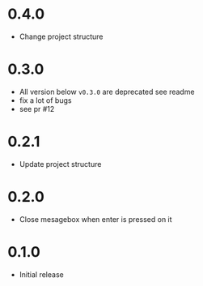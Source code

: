 # 0.4.0
- Change project structure

# 0.3.0
- All version below `v0.3.0` are deprecated see readme
- fix a lot of bugs
- see pr #12

# 0.2.1
- Update project structure 

# 0.2.0
- Close mesagebox when enter is pressed on it

# 0.1.0 
- Initial release